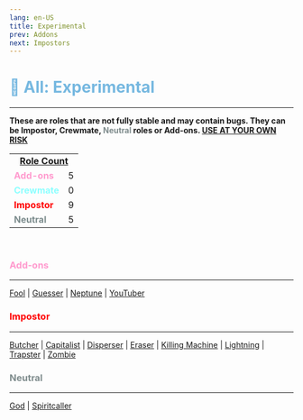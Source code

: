 ```yaml
---
lang: en-US
title: Experimental
prev: Addons
next: Impostors
---
```


# <font color=#76b8e0>🔴 <b>All: Experimental</b></font> <Badge text="Total: 19" type="tip" vertical="middle"/>
---
<b>These are roles that are not fully stable and may contain bugs. They can be Impostor, Crewmate, <font color=#7f8c8d>Neutral</font> roles or Add-ons. <u>USE AT YOUR OWN RISK</u></b>

<table>
<tr>
<td colspan="2" align="center"><b><u>Role Count</u></b></td>
</tr>

<tr>
<td><font color=#ff9ace><b>Add-ons</b></font></td>
<td align="center">5</td>
</tr>

<tr>
<td><font color=#8cffff><b>Crewmate</b></font> </td>
<td align="center">0</td>
</tr>

<tr>
<td><font color=red><b>Impostor</b></font></td>
<td align="center">9</td>
</tr>

<tr>
<td><font color=#7c8c8d><b>Neutral</b></font></td>
<td align="center">5</td>
</tr>

</table>
<br>

### <font color=#ff9ace><b>Add-ons</b></font>
---
[Fool](/options/Experimental/Addon/Fool.html) | [Guesser](/options/Experimental/Addon/Guesser.html) | [Neptune](/options/Experimental/Addon/Neptune.html) | [YouTuber](/options/Experimental/Addon/YouTuber.html)
<br>

### <font color=red><b>Impostor</b></font>
---
[Butcher](/options/Experimental/Impostor/Butcher.html) | [Capitalist](/options/Experimental/Impostor/Capitalist.html) | [Disperser](/options/Experimental/Impostor/Disperser.html) | [Eraser](/options/Experimental/Impostor/Eraser.html) | [Killing Machine](/options/Experimental/Impostor/KillingMachine.html) | [Lightning](/options/Experimental/Impostor/Lightning.html) | [Trapster](/options/Experimental/Impostor/Trapster.html) | [Zombie](/options/Experimental/Impostor/Zombie.html)
<br>

### <font color=#7f8c8d><b>Neutral</b></font>
---
[God](/options/Experimental/Neutral/God.html) | [Spiritcaller](/options/Experimental/Neutral/Spiritcaller.html)
<br>